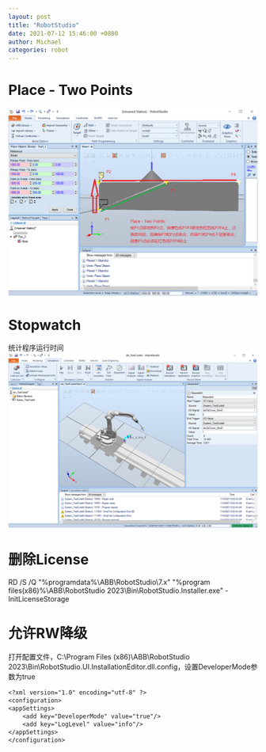 ```yaml
---
layout: post
title: "RobotStudio"
date: 2021-07-12 15:46:00 +0800
author: Michael
categories: robot
---
```


# Place - Two Points
![日志文件夹](/assets/robot/Place_TwoPoints.png)

# Stopwatch
统计程序运行时间
![日志文件夹](/assets/robot/Stopwatch.png)

# 删除License
RD /S /Q "%programdata%\ABB\RobotStudio\7.x" "%program files(x86)%\ABB\RobotStudio 2023\Bin\RobotStudio.Installer.exe" -InitLicenseStorage

# 允许RW降级
打开配置文件，C:\Program Files (x86)\ABB\RobotStudio 2023\Bin\RobotStudio.UI.InstallationEditor.dll.config，设置DeveloperMode参数为true

    <?xml version="1.0" encoding="utf-8" ?>
    <configuration>
    <appSettings>
        <add key="DeveloperMode" value="true"/>
        <add key="LogLevel" value="info"/>
    </appSettings>
    </configuration>